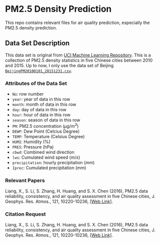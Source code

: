 # PM2.5 Density Prediction

This repo contains relevant files for air quality prediction, especially the PM2.5 density prediction.



## Data Set Description

This data set is original from [UCI Machine Learning Repository](https://archive.ics.uci.edu/ml/datasets/PM2.5+Data+of+Five+Chinese+Cities). This is a collection of PM2.5 density statistics in five Chinese cities between 2010 and 2015. Up to now, I only use the data set of Beijing [`BeijingPM20100101_20151231.csv`](https://github.com/immmjack/pm25/blob/main/FiveCitiePMData/BeijingPM20100101_20151231.csv).



### Attributes of the Data Set

- `No`: row number
- `year`: year of data in this row
- `month`: month of data in this row
- `day`: day of data in this row
- `hour`: hour of data in this row
- `season`: season of data in this row
- `PM`: PM2.5 concentration $(\mu g / m^3)$
- `DEWP`: Dew Point (Celcius Degree)
- `TEMP`: Temperature (Celsius Degree)
- `HUMI`: Humidity ($\%$)
- `PRES`: Pressure (hPa)
- `cbwd`: Combined wind direction
- `lws`: Cumulated wind speed $(m / s)$
- `precipitation`: hourly precipitation $(mm)$
- `Iprec`: Cumulated precipitation $(mm)$



### Relevant Papers

Liang, X., S. Li, S. Zhang, H. Huang, and S. X. Chen (2016), PM2.5 data reliability, consistency, and air quality assessment in five Chinese cities, J. Geophys. Res. Atmos., 121, 10220-10236, [[Web Link\]](doi:10.1002/2016JD024877).



### Citation Request

Liang, X., S. Li, S. Zhang, H. Huang, and S. X. Chen (2016), PM2.5 data reliability, consistency, and air quality assessment in five Chinese cities, J. Geophys. Res. Atmos., 121, 10220-10236, [[Web Link\]](doi:10.1002/2016JD024877).



